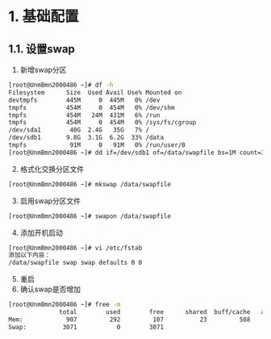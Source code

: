 # 1. 基础配置
## 1.1. 设置swap
1. 新增swap分区
```bash
[root@UnmBmn2000486 ~]# df -h
Filesystem      Size  Used Avail Use% Mounted on
devtmpfs        445M     0  445M   0% /dev
tmpfs           454M     0  454M   0% /dev/shm
tmpfs           454M   24M  431M   6% /run
tmpfs           454M     0  454M   0% /sys/fs/cgroup
/dev/sda1        40G  2.4G   35G   7% /
/dev/sdb1       9.8G  3.1G  6.2G  33% /data
tmpfs            91M     0   91M   0% /run/user/0
[root@UnmBmn2000486 ~]# dd if=/dev/sdb1 of=/data/swapfile bs=1M count=3072
```

2. 格式化交换分区文件
```bash
[root@UnmBmn2000486 ~]# mkswap /data/swapfile
```

3. 启用swap分区文件
```bash
[root@UnmBmn2000486 ~]# swapon /data/swapfile
```

4. 添加开机启动
```bash
[root@UnmBmn2000486 ~]# vi /etc/fstab
添加以下内容：
/data/swapfile swap swap defaults 0 0
```

5. 重启
6. 确认swap是否增加
```bash
[root@UnmBmn2000486 ~]# free -m
              total        used        free      shared  buff/cache   available
Mem:            907         292         107          23         508         451
Swap:          3071           0        3071
```